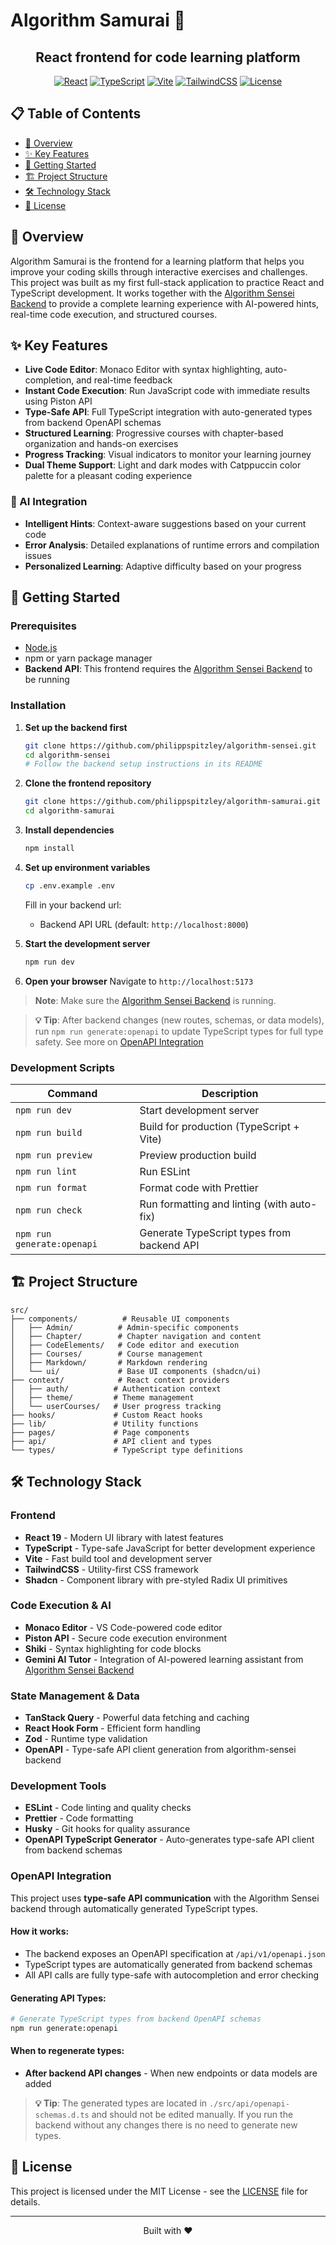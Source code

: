 # Algorithm Samurai 🥷

<div align="center">
  
  
  <h2>React frontend for code learning platform</h2>
  
  [![React](https://img.shields.io/badge/React-19.0.0-58C4DC.svg)](https://reactjs.org/)
  [![TypeScript](https://img.shields.io/badge/TypeScript-5.7.2-3077C6.svg)](https://typescriptlang.org/)
  [![Vite](https://img.shields.io/badge/Vite-6.3.1-906CFE.svg)](https://vitejs.dev/)
  [![TailwindCSS](https://img.shields.io/badge/TailwindCSS-4.1.10-00BCFF.svg)](https://tailwindcss.com/)
  [![License](https://img.shields.io/badge/License-MIT-yellow.svg)](LICENSE)
</div>

## 📋 Table of Contents

- [🌟 Overview](#-overview)
- [✨ Key Features](#-key-features)
- [🚀 Getting Started](#-getting-started)
- [🏗️ Project Structure](#️-project-structure)
- [🛠️ Technology Stack](#️-technology-stack)
- [📝 License](#-license)

## 🌟 Overview

Algorithm Samurai is the frontend for a learning platform that helps you improve your coding skills through interactive exercises and challenges. This project was built as my first full-stack application to practice React and TypeScript development. It works together with the [Algorithm Sensei Backend](https://github.com/philippspitzley/algorithm-sensei.git) to provide a complete learning experience with AI-powered hints, real-time code execution, and structured courses.

## ✨ Key Features

- **Live Code Editor**: Monaco Editor with syntax highlighting, auto-completion, and real-time feedback
- **Instant Code Execution**: Run JavaScript code with immediate results using Piston API
- **Type-Safe API**: Full TypeScript integration with auto-generated types from backend OpenAPI schemas
- **Structured Learning**: Progressive courses with chapter-based organization and hands-on exercises
- **Progress Tracking**: Visual indicators to monitor your learning journey
- **Dual Theme Support**: Light and dark modes with Catppuccin color palette for a pleasant coding experience

### 🤖 AI Integration

- **Intelligent Hints**: Context-aware suggestions based on your current code
- **Error Analysis**: Detailed explanations of runtime errors and compilation issues
- **Personalized Learning**: Adaptive difficulty based on your progress

## 🚀 Getting Started

### Prerequisites

- [Node.js](https://nodejs.org/en)
- npm or yarn package manager
- **Backend API**: This frontend requires the [Algorithm Sensei Backend](https://github.com/philippspitzley/algorithm-sensei.git) to be running

### Installation

1. **Set up the backend first**

   ```bash
   git clone https://github.com/philippspitzley/algorithm-sensei.git
   cd algorithm-sensei
   # Follow the backend setup instructions in its README
   ```

2. **Clone the frontend repository**

   ```bash
   git clone https://github.com/philippspitzley/algorithm-samurai.git
   cd algorithm-samurai
   ```

3. **Install dependencies**

   ```bash
   npm install
   ```

4. **Set up environment variables**

   ```bash
   cp .env.example .env
   ```

   Fill in your backend url:

   - Backend API URL (default: `http://localhost:8000`)

5. **Start the development server**

   ```bash
   npm run dev
   ```

6. **Open your browser**
   Navigate to `http://localhost:5173`

> **Note**: Make sure the [Algorithm Sensei Backend](https://github.com/philippspitzley/algorithm-sensei.git) is running.

> **💡 Tip**: After backend changes (new routes, schemas, or data models), run `npm run generate:openapi` to update TypeScript types for full type safety. See more on [OpenAPI Integration](#openapi-integration)

### Development Scripts

| Command                    | Description                                |
| -------------------------- | ------------------------------------------ |
| `npm run dev`              | Start development server                   |
| `npm run build`            | Build for production (TypeScript + Vite)   |
| `npm run preview`          | Preview production build                   |
| `npm run lint`             | Run ESLint                                 |
| `npm run format`           | Format code with Prettier                  |
| `npm run check`            | Run formatting and linting (with auto-fix) |
| `npm run generate:openapi` | Generate TypeScript types from backend API |

## 🏗️ Project Structure

```
src/
├── components/          # Reusable UI components
│   ├── Admin/          # Admin-specific components
│   ├── Chapter/        # Chapter navigation and content
│   ├── CodeElements/   # Code editor and execution
│   ├── Courses/        # Course management
│   ├── Markdown/       # Markdown rendering
│   └── ui/             # Base UI components (shadcn/ui)
├── context/            # React context providers
│   ├── auth/          # Authentication context
│   ├── theme/         # Theme management
│   └── userCourses/   # User progress tracking
├── hooks/             # Custom React hooks
├── lib/               # Utility functions
├── pages/             # Page components
├── api/               # API client and types
└── types/             # TypeScript type definitions
```

## 🛠️ Technology Stack

### Frontend

- **React 19** - Modern UI library with latest features
- **TypeScript** - Type-safe JavaScript for better development experience
- **Vite** - Fast build tool and development server
- **TailwindCSS** - Utility-first CSS framework
- **Shadcn** - Component library with pre-styled Radix UI primitives

### Code Execution & AI

- **Monaco Editor** - VS Code-powered code editor
- **Piston API** - Secure code execution environment
- **Shiki** - Syntax highlighting for code blocks
- **Gemini AI Tutor** - Integration of AI-powered learning assistant from [Algorithm Sensei Backend](https://github.com/philippspitzley/algorithm-sensei.git)

### State Management & Data

- **TanStack Query** - Powerful data fetching and caching
- **React Hook Form** - Efficient form handling
- **Zod** - Runtime type validation
- **OpenAPI** - Type-safe API client generation from algorithm-sensei backend

### Development Tools

- **ESLint** - Code linting and quality checks
- **Prettier** - Code formatting
- **Husky** - Git hooks for quality assurance
- **OpenAPI TypeScript Generator** - Auto-generates type-safe API client from backend schemas

### OpenAPI Integration

This project uses **type-safe API communication** with the Algorithm Sensei backend through automatically generated TypeScript types.

#### How it works:

- The backend exposes an OpenAPI specification at `/api/v1/openapi.json`
- TypeScript types are automatically generated from backend schemas
- All API calls are fully type-safe with autocompletion and error checking

#### Generating API Types:

```bash
# Generate TypeScript types from backend OpenAPI schemas
npm run generate:openapi
```

#### When to regenerate types:

- **After backend API changes** - When new endpoints or data models are added

> **💡 Tip**: The generated types are located in `./src/api/openapi-schemas.d.ts` and should not be edited manually. If you run the backend without any changes there is no need to generate new types.

## 📝 License

This project is licensed under the MIT License - see the [LICENSE](LICENSE) file for details.

---

<div align="center">
  <p>Built with ❤️</p>
</div>
